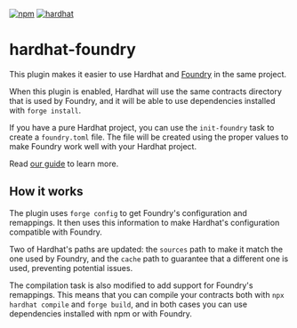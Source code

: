 [![npm](https://img.shields.io/npm/v/@nomicfoundation/hardhat-foundry.svg)](https://www.npmjs.com/package/@nomicfoundation/hardhat-foundry) [![hardhat](https://v2.hardhat.org/buidler-plugin-badge.svg?1)](https://hardhat.org)

# hardhat-foundry

This plugin makes it easier to use Hardhat and [Foundry](https://getfoundry.sh/) in the same project.

When this plugin is enabled, Hardhat will use the same contracts directory that is used by Foundry, and it will be able to use dependencies installed with `forge install`.

If you have a pure Hardhat project, you can use the `init-foundry` task to create a `foundry.toml` file. The file will be created using the proper values to make Foundry work well with your Hardhat project.

Read [our guide](https://v2.hardhat.org/hardhat-runner/docs/advanced/hardhat-and-foundry) to learn more.

## How it works

The plugin uses `forge config` to get Foundry's configuration and remappings. It then uses this information to make Hardhat's configuration compatible with Foundry.

Two of Hardhat's paths are updated: the `sources` path to make it match the one used by Foundry, and the `cache` path to guarantee that a different one is used, preventing potential issues.

The compilation task is also modified to add support for Foundry's remappings. This means that you can compile your contracts both with `npx hardhat compile` and `forge build`, and in both cases you can use dependencies installed with npm or with Foundry.
